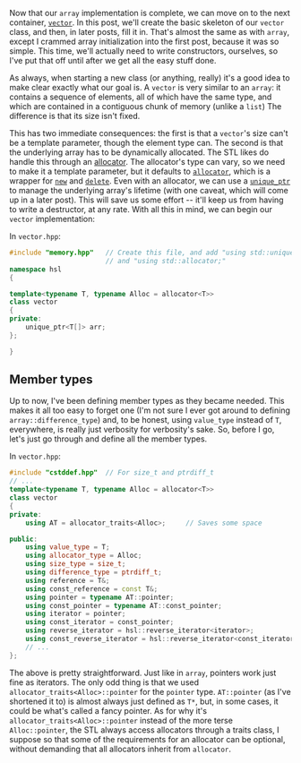 Now that our `array` implementation is complete, we can move on to the next
container, [`vector`][std::vector]. In this post, we'll create the basic
skeleton of our `vector` class, and then, in later posts, fill it in. That's
almost the same as with `array`, except I crammed array initialization into the
first post, because it was so simple. This time, we'll actually need to write
constructors, ourselves, so I've put that off until after we get all the easy
stuff done.

As always, when starting a new class (or anything, really) it's a good idea to
make clear exactly what our goal is. A `vector` is very similar to an `array`:
it contains a sequence of elements, all of which have the same type, and which
are contained in a contiguous chunk of memory (unlike a `list`) The difference
is that its size isn't fixed.

This has two immediate consequences: the first is that a `vector`'s size can't
be a template parameter, though the element type can. The second is that the
underlying array has to be dynamically allocated. The STL likes do handle this
through an [allocator][Allocator requirement]. The allocator's type can vary,
so we need to make it a template parameter, but it defaults to
[`allocator`][std::allocator], which is a wrapper for [`new`][new operator] and
[`delete`][delete operator]. Even with an allocator, we can use a
[`unique_ptr`][std::unique_ptr] to manage the underlying array's lifetime (with
one caveat, which will come up in a later post). This will save us some effort
-- it'll keep us from having to write a destructor, at any rate. With all this
in mind, we can begin our `vector` implementation:

In `vector.hpp`:

```cpp
#include "memory.hpp"   // Create this file, and add "using std::unique_ptr;"
                        // and "using std::allocator;"
namespace hsl
{

template<typename T, typename Alloc = allocator<T>>
class vector
{
private:
    unique_ptr<T[]> arr;
};

}
```


## Member types ##

Up to now, I've been defining member types as they became needed. This makes it
all too easy to forget one (I'm not sure I ever got around to defining
`array::difference_type`) and, to be honest, using `value_type` instead of `T`,
everywhere, is really just verbosity for verbosity's sake. So, before I go,
let's just go through and define all the member types.

In `vector.hpp`:

```cpp
#include "cstddef.hpp"  // For size_t and ptrdiff_t
// ...
template<typename T, typename Alloc = allocator<T>>
class vector
{
private:
    using AT = allocator_traits<Alloc>;     // Saves some space

public:
    using value_type = T;
    using allocator_type = Alloc;
    using size_type = size_t;
    using difference_type = ptrdiff_t;
    using reference = T&;
    using const_reference = const T&;
    using pointer = typename AT::pointer;
    using const_pointer = typename AT::const_pointer;
    using iterator = pointer;
    using const_iterator = const_pointer;
    using reverse_iterator = hsl::reverse_iterator<iterator>;
    using const_reverse_iterator = hsl::reverse_iterator<const_iterator>
    // ...
};
```

The above is pretty straightforward. Just like in `array`, pointers work just fine as iterators. The only odd thing is that we used `allocator_traits<Alloc>::pointer` for the `pointer` type. `AT::pointer` (as I've shortened it to) is almost always just defined as `T*`, but, in some cases, it could be what's called a fancy pointer. As for why it's `allocator_traits<Alloc>::pointer` instead of the more terse `Alloc::pointer`, the STL always access allocators through a traits class, I suppose so that some of the requirements for an allocator can be optional, without demanding that all allocators inherit from `allocator`.

[std::vector]: https://en.cppreference.com/w/cpp/container/vector
[Allocator requirement]: https://en.cppreference.com/w/cpp/named_req/Allocator
[std::allocator]: https://en.cppreference.com/w/cpp/memory/allocator
[new operator]: https://en.cppreference.com/w/cpp/language/new
[delete operator]: https://en.cppreference.com/w/cpp/language/delete
[std::unique_ptr]: https://en.cppreference.com/w/cpp/memory/unique_ptr
[std::allocator_traits]: https://en.cppreference.com/w/cpp/memory/allocator_traits

